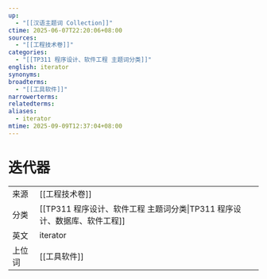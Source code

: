 ```yaml
---
up:
  - "[[汉语主题词 Collection]]"
ctime: 2025-06-07T22:20:06+08:00
sources:
  - "[[工程技术卷]]"
categories:
  - "[[TP311 程序设计、软件工程 主题词分类]]"
english: iterator
synonyms:
broadterms:
  - "[[工具软件]]"
narrowerterms:
relatedterms:
aliases:
  - iterator
mtime: 2025-09-09T12:37:04+08:00
---
```


# 迭代器

| | |
| --- | --- |
| 来源 | [[工程技术卷]]|
| 分类 | [[TP311 程序设计、软件工程 主题词分类\|TP311 程序设计、数据库、软件工程]]|
| 英文 | iterator |
| 上位词 | [[工具软件]]|
